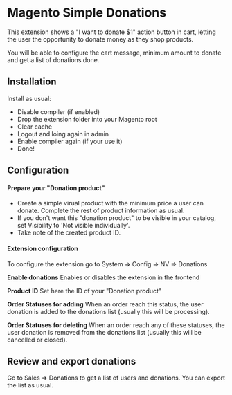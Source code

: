 # Magento Simple Donations
This extension shows a "I want to donate $1" action button in cart, letting the user the opportunity to donate money as they shop products.

You will be able to configure the cart message, minimum amount to donate and get a list of donations done.

## Installation
Install as usual:
- Disable compiler (if enabled)
- Drop the extension folder into your Magento root
- Clear cache
- Logout and loing again in admin
- Enable compiler again (if your use it)
- Done!

## Configuration

#### Prepare your "Donation product"
- Create a simple virual product with the minimum price a user can donate. Complete the rest of product information as usual.
- If you don't want this "donation product" to be visible in your catalog, set Visibility to 'Not visible individually'.
- Take note of the created product ID.

#### Extension configuration 
To configure the extension go to System => Config => NV => Donations

**Enable donations**
Enables or disables the extension in the frontend

**Product ID**
Set here the ID of your "Donation product"

**Order Statuses for adding**
When an order reach this status, the user donation is added to the donations list (usually this will be processing).

**Order Statuses for deleting**
When an order reach any of these statuses, the user donation is removed from the donations list (usually this will be cancelled or closed).

## Review and export donations

Go to Sales => Donations to get a list of users and donations.
You can export the list as usual.




